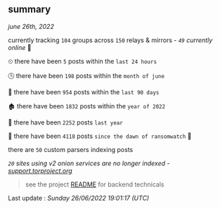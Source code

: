 
## summary
_june 26th, 2022_

currently tracking `104` groups across `150` relays & mirrors - _`49` currently online_ 📡

⏲ there have been `5` posts within the `last 24 hours`

🕓 there have been `198` posts within the `month of june`

📅 there have been `954` posts within the `last 90 days`

🏚 there have been `1832` posts within the `year of 2022`

🚀 there have been `2252` posts `last year`

🦕 there have been `4118` posts `since the dawn of ransomwatch` 🐣

there are `50` custom parsers indexing posts

_`20` sites using v2 onion services are no longer indexed - [support.torproject.org](https://support.torproject.org/onionservices/v2-deprecation/)_

> see the project [README](https://github.com/jmousqueton/ransomwatch#readme) for backend technicals



Last update : _Sunday 26/06/2022 19:01:17 (UTC)_

